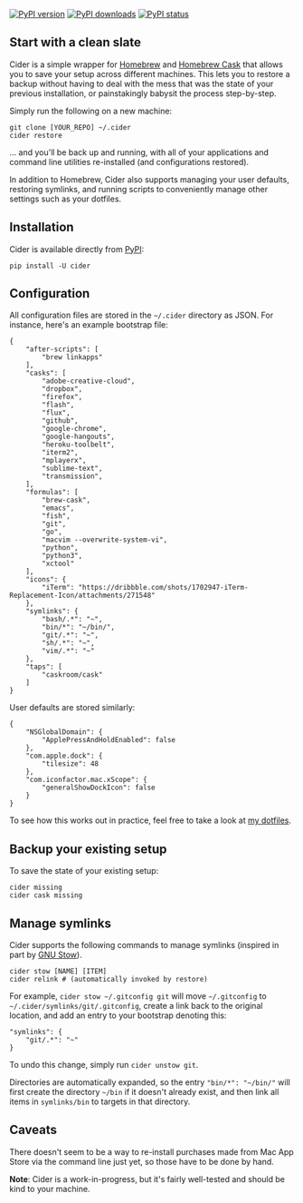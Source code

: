 [![PyPI version](https://pypip.in/version/cider/badge.svg)](https://pypi.python.org/pypi/cider/)
[![PyPI downloads](https://pypip.in/status/cider/badge.svg)](https://pypi.python.org/pypi/cider/)
[![PyPI status](https://pypip.in/download/cider/badge.svg)](https://pypi.python.org/pypi/cider/)

## Start with a clean slate

Cider is a simple wrapper for [Homebrew](http://brew.sh) and [Homebrew Cask](http://caskroom.io) that allows you to save your setup across different machines. This lets you to restore a backup without having to deal with the mess that was the state of your previous installation, or painstakingly babysit the process step-by-step.

Simply run the following on a new machine:

    git clone [YOUR_REPO] ~/.cider
    cider restore


... and you'll be back up and running, with all of your applications and command line utilities re-installed (and configurations restored).


In addition to Homebrew, Cider also supports managing your user defaults, restoring symlinks, and running scripts to conveniently manage other settings such as your dotfiles.


## Installation

Cider is available directly from [PyPI](https://pypi.python.org/pypi/cider):

    pip install -U cider


## Configuration

All configuration files are stored in the `~/.cider` directory as JSON. For instance, here's an example bootstrap file:

    {
        "after-scripts": [
            "brew linkapps"
        ],
        "casks": [
            "adobe-creative-cloud",
            "dropbox",
            "firefox",
            "flash",
            "flux",
            "github",
            "google-chrome",
            "google-hangouts",
            "heroku-toolbelt",
            "iterm2",
            "mplayerx",
            "sublime-text",
            "transmission",
        ],
        "formulas": [
            "brew-cask",
            "emacs",
            "fish",
            "git",
            "go",
            "macvim --overwrite-system-vi",
            "python",
            "python3",
            "xctool"
        ],
		"icons": {
			"iTerm": "https://dribbble.com/shots/1702947-iTerm-Replacement-Icon/attachments/271548"
		},
		"symlinks": {
			"bash/.*": "~",
			"bin/*": "~/bin/",
			"git/.*": "~",
			"sh/.*": "~",
			"vim/.*": "~"
		},
        "taps": [
            "caskroom/cask"
        ]
    }

User defaults are stored similarly:

    {
        "NSGlobalDomain": {
            "ApplePressAndHoldEnabled": false
        },
        "com.apple.dock": {
            "tilesize": 48
        },
        "com.iconfactor.mac.xScope": {
            "generalShowDockIcon": false
        }
    }

To see how this works out in practice, feel free to take a look at [my dotfiles](https://github.com/msanders/dotfiles).

## Backup your existing setup

To save the state of your existing setup:

    cider missing
    cider cask missing

## Manage symlinks

Cider supports the following commands to manage symlinks (inspired in part by [GNU Stow](http://brandon.invergo.net/news/2012-05-26-using-gnu-stow-to-manage-your-dotfiles.html)).

    cider stow [NAME] [ITEM]
    cider relink # (automatically invoked by restore)

For example, `cider stow ~/.gitconfig git` will move `~/.gitconfig` to `~/.cider/symlinks/git/.gitconfig`, create a link back to the original location, and add an entry to your bootstrap denoting this:

    "symlinks": {
        "git/.*": "~"
    }

To undo this change, simply run `cider unstow git`.

Directories are automatically expanded, so the entry `"bin/*": "~/bin/"` will first create the directory `~/bin` if it doesn't already exist, and then link all items in `symlinks/bin` to targets in that directory.

## Caveats

There doesn't seem to be a way to re-install purchases made from Mac App Store via the command line just yet, so those have to be done by hand.

**Note**: Cider is a work-in-progress, but it's fairly well-tested and should be kind to your machine.
